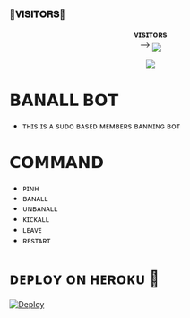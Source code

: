 ### 🌷𝐕𝐈𝐒𝐈𝐓𝐎𝐑𝐒🌷

<p align="center">
    <b> ᴠɪsɪᴛᴏʀs </b><br>
 -->    <img align="middle" src="https://profile-counter.glitch.me/honeybanall/count.svg" />
</p>

<p align="center">
  <img src="https://readme-typing-svg.herokuapp.com?color=F70000&lines=ᴡᴏʀʟs+ʟᴀʀɢᴇsᴛ+ᴀɴᴅ+ғᴀsᴛᴇsᴛ+ʙᴀɴᴀʟʟ;ɴᴇᴠᴇʀ+ᴇxɪsᴛᴇᴅ+ɪɴ+ᴛʜɪs+ᴡᴏʀʟᴅ.;+𝐇𝐨𝐧𝐞𝐲+𝐗++𝐁𝐚𝐧𝐚𝐥𝐥+❤️✨+%E2%9D%A4%EF%B8%8F">

# 𝗕𝗔𝗡𝗔𝗟𝗟 𝗕𝗢𝗧

- ᴛʜɪs ɪs ᴀ sᴜᴅᴏ ʙᴀsᴇᴅ ᴍᴇᴍʙᴇʀs ʙᴀɴɴɪɴɢ ʙᴏᴛ  
 
# 𝗖𝗢𝗠𝗠𝗔𝗡𝗗
- ᴘɪɴʜ
- ʙᴀɴᴀʟʟ
- ᴜɴʙᴀɴᴀʟʟ
- ᴋɪᴄᴋᴀʟʟ
- ʟᴇᴀᴠᴇ 
- ʀᴇsᴛᴀʀᴛ

# ᴅᴇᴘʟᴏʏ ᴏɴ ʜᴇʀᴏᴋᴜ 🚀
[![Deploy](https://www.herokucdn.com/deploy/button.svg)](https://dashboard.heroku.com/new?template=https://github.com/Honeyxslayer/honeybanall)

